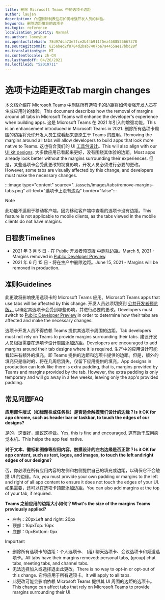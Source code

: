 ```yaml
---
title: 删除 Microsoft Teams 中的选项卡边距
author: laujan
description: 介绍删除制表位将如何增强开发人员的体验。
keywords: 删除边距填充的选项卡
ms.topic: reference
localization_priority: Normal
ms.author: lomeybur
ms.openlocfilehash: 78d97dca73e7fce2bf4b911f5ea4588525667378
ms.sourcegitcommit: 825abed2f8784d2bab7407ba7a4455ae17bbd28f
ms.translationtype: MT
ms.contentlocale: zh-CN
ms.lasthandoff: 04/26/2021
ms.locfileid: "52019711"
---
```

# <a name="tab-margin-changes"></a><span data-ttu-id="2a685-104">选项卡边距更改</span><span class="sxs-lookup"><span data-stu-id="2a685-104">Tab margin changes</span></span>

<span data-ttu-id="2a685-105">本文档介绍在 Microsoft Teams 中删除所有选项卡的边距将如何增强开发人员在生成应用时的体验。</span><span class="sxs-lookup"><span data-stu-id="2a685-105">This document describes how the removal of margins around all tabs in Microsoft Teams will enhance the developer's experience when building apps.</span></span> <span data-ttu-id="2a685-106">这是 Microsoft Teams 在 2021 年引入的增强功能。</span><span class="sxs-lookup"><span data-stu-id="2a685-106">This is an enhancement introduced in Microsoft Teams in 2021.</span></span>
<span data-ttu-id="2a685-107">删除所有选项卡周围的边距将允许开发人员生成看起来更原生于 Teams 的应用。</span><span class="sxs-lookup"><span data-stu-id="2a685-107">Removing the margins around all tabs will allow developers to build apps that look more native to Teams.</span></span> <span data-ttu-id="2a685-108">这也符合我们的 UI [工具包设计](~/tabs/design/tabs.md)。</span><span class="sxs-lookup"><span data-stu-id="2a685-108">This will also align with our [UI kit designs](~/tabs/design/tabs.md).</span></span> <span data-ttu-id="2a685-109">大多数应用已看起来更好，没有围绕其体验的边距。</span><span class="sxs-lookup"><span data-stu-id="2a685-109">Most apps already look better without the margins surrounding their experiences.</span></span> <span data-ttu-id="2a685-110">但是，某些选项卡会受此更改的视觉影响，开发人员必须进行必要的更改。</span><span class="sxs-lookup"><span data-stu-id="2a685-110">However, some tabs are visually affected by this change, and developers must make the necessary changes.</span></span>

:::image type="content" source="../assets/images/tabs/remove-margins-tabs.png" alt-text="选项卡上没有边距" border="false":::

> [!NOTE]
> <span data-ttu-id="2a685-112">此功能不适用于移动客户端，因为移动客户端中查看的选项卡没有边距。</span><span class="sxs-lookup"><span data-stu-id="2a685-112">This feature is not applicable to mobile clients, as the tabs viewed in the mobile clients do not have margins.</span></span> 

## <a name="timelines"></a><span data-ttu-id="2a685-113">日程表</span><span class="sxs-lookup"><span data-stu-id="2a685-113">Timelines</span></span>

* <span data-ttu-id="2a685-114">2021 年 3 月 5 日 - 在 Public 开发者预览版 [中删除边距](~/resources/dev-preview/developer-preview-intro.md)。</span><span class="sxs-lookup"><span data-stu-id="2a685-114">March 5, 2021 - Margins removed in [Public Developer Preview](~/resources/dev-preview/developer-preview-intro.md).</span></span>
* <span data-ttu-id="2a685-115">2021 年 6 月 15 日 - 将在生产中删除边距。</span><span class="sxs-lookup"><span data-stu-id="2a685-115">June 15, 2021 - Margins will be removed in production.</span></span>

## <a name="guidelines"></a><span data-ttu-id="2a685-116">准则</span><span class="sxs-lookup"><span data-stu-id="2a685-116">Guidelines</span></span>

<span data-ttu-id="2a685-117">此更改将影响使用选项卡的 Microsoft Teams 应用。</span><span class="sxs-lookup"><span data-stu-id="2a685-117">Microsoft Teams apps that use tabs will be affected by this change.</span></span> <span data-ttu-id="2a685-118">开发人员必须切换到 [公共开发者预览版，](~/resources/dev-preview/developer-preview-intro.md) 以确定其选项卡会受到哪些影响，并进行必要的更改。</span><span class="sxs-lookup"><span data-stu-id="2a685-118">Developers must switch to [Public Developer Preview](~/resources/dev-preview/developer-preview-intro.md) in order to determine how their tabs are affected and make the necessary changes.</span></span>

<span data-ttu-id="2a685-119">选项卡开发人员不得依赖 Teams 提供其选项卡周围的边距。</span><span class="sxs-lookup"><span data-stu-id="2a685-119">Tab developers must not rely on Teams to provide margins surrounding their tabs.</span></span> <span data-ttu-id="2a685-120">建议开发人员根据需要在选项卡设计周围添加边距。</span><span class="sxs-lookup"><span data-stu-id="2a685-120">Developers are encouraged to add margins around their tab designs where it is required.</span></span> <span data-ttu-id="2a685-121">生产中的应用设计可能看起来有额外的填充，即 Teams 提供的边距和选项卡提供的边距。但是，额外的填充只是临时的，将在几周后消失，仅留下应用提供的填充。</span><span class="sxs-lookup"><span data-stu-id="2a685-121">App designs in production can look like there is extra padding, that is, margins provided by Teams and margins provided by the tab. However, the extra padding is only temporary and will go away in a few weeks, leaving only the app's provided padding.</span></span>

## <a name="faq"></a><span data-ttu-id="2a685-122">常见问题</span><span class="sxs-lookup"><span data-stu-id="2a685-122">FAQ</span></span>

<span data-ttu-id="2a685-123">**应用部件版式（如标题栏或任务栏）是否适合触摸我们设计的边缘？**</span><span class="sxs-lookup"><span data-stu-id="2a685-123">**Is it OK for app chrome, such as header bar or taskbar, to touch the edges of our designs?**</span></span>

<span data-ttu-id="2a685-124">是的，这很好，建议这样做。</span><span class="sxs-lookup"><span data-stu-id="2a685-124">Yes, this is fine and encouraged.</span></span> <span data-ttu-id="2a685-125">这有助于应用感觉本机。</span><span class="sxs-lookup"><span data-stu-id="2a685-125">This helps the app feel native.</span></span>

<span data-ttu-id="2a685-126">**对于文本、徽标和图像等应用内容，触摸设计的左右边缘是否正常？**</span><span class="sxs-lookup"><span data-stu-id="2a685-126">**Is it OK for app content, such as text, logos, and images, to touch the left and right edges of our designs?**</span></span>

<span data-ttu-id="2a685-127">否，你必须在所有应用内容的左侧和右侧提供自己的填充或边距，以确保它不会触摸 UI 的边缘。</span><span class="sxs-lookup"><span data-stu-id="2a685-127">No, you must provide your own padding or margins to the left and right of all app content to ensure it does not touch the edges of your UI.</span></span> <span data-ttu-id="2a685-128">如果需要，还可以在选项卡顶部添加边距。</span><span class="sxs-lookup"><span data-stu-id="2a685-128">You can also add margins at the top of your tab, if required.</span></span>

<span data-ttu-id="2a685-129">**Teams 之前应用的边距大小如何？**</span><span class="sxs-lookup"><span data-stu-id="2a685-129">**What's the size of the margins Teams previously applied?**</span></span>

* <span data-ttu-id="2a685-130">左右：20px</span><span class="sxs-lookup"><span data-stu-id="2a685-130">Left and right: 20px</span></span>
* <span data-ttu-id="2a685-131">顶部：16px</span><span class="sxs-lookup"><span data-stu-id="2a685-131">Top: 16px</span></span>
* <span data-ttu-id="2a685-132">底部：0px</span><span class="sxs-lookup"><span data-stu-id="2a685-132">Bottom: 0px</span></span>

> [!IMPORTANT]
> * <span data-ttu-id="2a685-133">删除所有选项卡的边距：个人选项卡、 (组) 聊天选项卡、会议选项卡和频道选项卡。</span><span class="sxs-lookup"><span data-stu-id="2a685-133">All tabs have their margins removed: personal tabs, (group) chat tabs, meeting tabs, and channel tabs.</span></span>
> * <span data-ttu-id="2a685-134">无法选择加入或选择退出此更改。</span><span class="sxs-lookup"><span data-stu-id="2a685-134">There is no way to opt-in or opt-out of this change.</span></span> <span data-ttu-id="2a685-135">它将应用于所有选项卡。</span><span class="sxs-lookup"><span data-stu-id="2a685-135">It will apply to all tabs.</span></span>
> * <span data-ttu-id="2a685-136">此更改可能会影响依赖 Microsoft Teams 提供其 UI 周围的边距的选项卡。</span><span class="sxs-lookup"><span data-stu-id="2a685-136">This change can affect tabs that rely on Microsoft Teams to provide margins surrounding their UI.</span></span>
